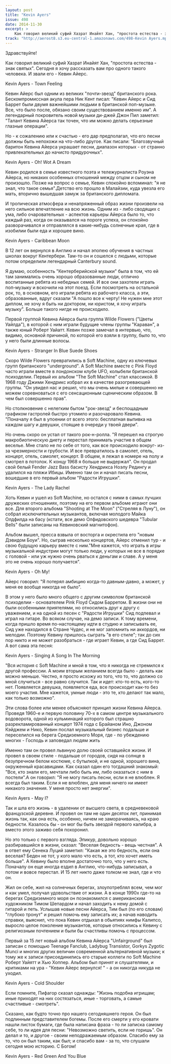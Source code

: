 ```yaml
---
layout: post
title: "Kevin Ayers"
issue: 498
date: 2014-11-30
excerpt: >
    Как говорил великий суфий Хазрат Инайят Хан, "простота естества - знак святых". Сегодня я хочу рассказать вам про одного такого человека. И звали его - Кевин Айерс.
track: "http://aerost8.s3.eu-central-1.amazonaws.com/498-Kevin Ayers.mp3"
---
```


Здравствуйте!

Как говорил великий суфий Хазрат Инайят Хан, "простота естества - знак святых". Сегодня я хочу рассказать вам про одного такого человека. И звали его - Кевин Айерс.

Kevin Ayers - Town Feeling

Кевин Айерс был одним из великих "почти-звезд" британского рока. Бескомпромиссная акула пера Ник Кент писал: "Кевин Айерс и Сид Баррет были двумя важнейшими людьми в британской поп-музыке. Все, что было после, обязано своим существованием именно им". А легендарный покровитель новой музыки ди-джей Джон Пил заметил: "Талант Кевина Айерса так точен, что им можно делать серьезные глазные операции".

Но - к сожалению или к счастью - его дар предполагал, что его песни должны быть непохожи на что-либо другое. Как писали: "Благозвучный баритон Кевина Айерса украшает песни, диапазон которых - от странно привлекательных до начисто придурочных".

Kevin Ayers - Oh! Wot A Dream

Кевин родился в семье известного поэта и тележурналиста Роуэна Айерса, но никаких особенных отношений между отцом и сыном не произошло. Позже на вопрос о семье, Кевин спокойно вспоминал: "я не знал, что такое семья".Детство его прошло в Малайзии, куда увезла его мать, вторично вышедшая замуж за британского дипломата.

И тропическая атмосфера и ненапряженный образ жизни произвели на него сильное впечатление на всю жизнь. Одним из - либо сводящих с ума, либо очаровательных - аспектов карьеры Айерса было то, что каждый раз, когда он оказывался на пороге успеха, он спокойно разворачивался и отправлялся в какие-нибудь солнечные края, где в изобилии были еда и хорошее вино.

Kevin Ayers - Caribbean Moon

В 12 лет он вернулся в Англию и начал эпопею обучения в частных школах вокруг Кентербери. Там-то он и сошелся с людьми, которые потом определили легендарный Canterbury sound.

Я думаю, особенность "Кентерберийской музыки" была в том, что ей там занимались очень хорошо образованные люди, отлично воспитанные ребята из небедных семей. И все они захотели играть поп-музыку и вскочили на этот поезд. Если посмотреть на остальной рок, то, в основном, его играли ребята из рабочего класса, а эти, образованные, вдруг сказали "А пошло все к черту! Не нужен мне этот диплом, не хочу я быть ни доктором, ни юристом, я хочу играть музыку". Больше такого нигде не происходило.

Первой группой Кевина Айерса была группа Wilde Flowers ("Цветы Уайлда"), в которой с ним играли будущие члены группы "Караван", а также юный Роберт Уайатт. Кевин позже замечал в интервью, что, видимо, основной причиной, по которой его взяли в группу, было то, что у него были длинные волосы.

Kevin Ayers - Stranger In Blue Suede Shoes

Скоро Wilde Flowers превратились в Soft Machine, одну из ключевых групп британского "underground". А Soft Machine вместе с Pink Floyd часто играли вместе в лондонском клубе UFO, колыбели британской психоделии. Первый их альбом "The Soft Machine" стал классикой. В 1968 году Джими Хендрикс избрал их в качестве разогревающей группы. "Он увидел нас и решил, что мы очень милые и совершенно не можем соревноваться с его сенсационным сценическим образом. В чем был совершенно прав".

Но столкновение с нелегким бытом "рок-звезд" и беспощадным графиком гастролей быстро утомило и разочаровало Кевина. "Поначалу я был в упоении от всего этого: бесплатная выпивка на каждом шагу и девушки, стоящие в очереди у твоей двери".

Но очень скоро он устал от такого рок-н-ролла. "Я перешел на строгую макробиотическую диету и перестал принимать участие в общем веселье. Мне стало не по себе от того, как все происходило вокруг- из-за чрезмерности и грубости. И все превратилось в самолет, отель, концерт, отель, самолет, концерт. В общем, я лежал в номере на полу и смотрел в потолок. К концу 1968 я больше не выдержал". Он продал свой белый Fender Jazz Bass басисту Хендрикса Ноэлу Редингу и удалился на пляжи Ибицы. Именно там он и начал писать песни, вошедшие в его первый альбом "Радости Игрушки".

Kevin Ayers - The Lady Rachel

Хоть Кевин и ушел из Soft Machine, но остался с ними в самых лучших дружеских отношениях, поэтому на его первом альбоме играют они все. Для второго альбома "Shooting at The Moon" ("Стреляя в Луну"), он собрал исключительных музыкантов, включая молодого Майка Олдфилда на басу (кстати, все демо Олфидовского шедевра "Tubular Bells" были записаны на Кевиновский магнитофон).

Альбом вышел, пресса взвыла от восторга и окрестила его "новым Дэвидом Боуи". Но, сыграв несколько концертов, Айерс отменил тур - и свою будущую карьеру вместе с ним."Мне кажется, что играть в игры музыкальной индустрии могут только люди, у которых не все в порядке с головой - или уж нужно очень рваться к деньгам и славе. А у меня это не очень хорошо получается".

Kevin Ayers - Oh My!

Айерс говорил: "Я потерял амбицию когда-то давным-давно, а может, у меня ее вообще никогда не было".

В этом у него было много общего с другим символом британской психоделии - основателем Pink Floyd Сидом Барретом. В жизни они не были особенными приятелями, но относились друг к другу с уважением, и на одной из песен с "Радости Игрушки" Сид подпевал и играл на гитаре. Во всяком случае, на демо записи. К тому времени, когда пришло время по-настоящему идти в студию и записывать ее, Сид уже находился в Стране Чудес, и не мог запомнить ни аккордов, ни мелодии. Поэтому Кевину пришлось сыграть "в его стиле"; так до сих пор никто и не может разобраться - где играет Кевин, а где Сид Баррет. А вот сама эта песня:

Kevin Ayers - Singing A Song In The Morning

"Вся история с Soft Machine и мной в том, что я никогда не стремился к другой профессии. А моим вторым желанием всегда было - делать как можно меньше. Честно, я просто исхожу из того, что то, что должно со мной случиться - все равно случится. Так и идет: кто-то есть, кого-то нет. Появляется девушка, появляется еда, все происходит как-то без моего участия. Мне кажется, умные люди - это те, кто делают так мало, как только возможно".

Эти слова более или менее объясняют принцип жизни Кевина Айерса. Проведя 1960-е и первую половину 70-х в самом центре музыкального водоворота, одной из кульминаций которого был страшно разрекламированный концерт 1974 года с Брайаном Ино, Джоном Кэйджем и Нико, Кевин послал музыкальный бизнес подальше и переселился на берега Средиземного Моря, где - по убеждению многих - Господь и заповедал людям жить

Именно там он провел львиную долю своей оставшейся жизни. И провел в своем стиле - подальше от городов, сидя на солнце в безупречном белом костюме, с бутылкой, и не одной, хорошего вина, окруженный красавицами. Как сказал один его тогдашний знакомый: "Все, кто знали его, мечтали либо быть им, либо оказаться с ним в постели".А он говорил: "Я не могу писать песни, если я не влюблен. Я всегда был таким. Если я не влюблен, для меня ничего ни имеет никакого значения. У меня просто нет энергии".

Kevin Ayers - May I?

Так и шла его жизнь - в удалении от высшего света, в средневековой французской деревне. И провел он там не один десяток лет, принимая жизнь так, как она есть, особенно, ничем не заморачиваясь, на краю бедности. Казалось бы - он мог бы быть звездой первого калибра, а вместо этого заживо себя похоронил.

Но это только с первого взгляда. Эпикур, довольно хорошо разбиравшийся в жизни, сказал: "Веселая бедность - вещь честная". А в ответ ему Сенека Луций заметил: "Какая же это бедность, если она веселая? Беден не тот, у кого мало что есть, а тот, кто хочет иметь больше". А Кевину было вполне достаточно того, что у него есть. Поначалу он еще иногда ездил в Англию, что-нибудь записывал, а потом и вовсе перестал. И 15 лет никто даже толком не знал, где и что он.

Жил он себе, жил на солнечных берегах, злоупотреблял всем, чем мог и как умел, получал удовольствие от жизни. А в конце 1990х где-то на берегах Средиземного моря он познакомился с американским художником Тимом Шепардом и начал заходить к нему домой с гитарой и петь. Услышав новые песни Айерса, Тим был (по его словам) "глубоко тронут" и решил помочь ему записать их; а начав наводить справки, выяснил, что пока Кевин отдыхал в обьятиях нимфы Калипсо, выросло целое поколение музыкантов, которые относились к Кевину с религиозным почтением и были бы счастливы помочь с процессом.

Первый за 15 лет новый альбом Кевина Айерса "Unfairground" был записан с помощью Teenage Fanclub, Ladybug Transistor, Gorkys Zygotic Munci и многих других величин современной альтернативной музыки; к тому же к записи присоединились его старые коллеги по Soft Machine Роберт Уайятт и Хью Хоппер. Альбом был принят и слушателями, и критиками на ура - "Кевин Айерс вернулся! " - а он никогда никуда не уходил.

Kevin Ayers - Cold Shoulder

Если помните, Пифагор сказал однажды: "Жизнь подобна игрищам; иные приходят на них состязаться, иные - торговать, а самые счастливые - смотреть".

Сказано, как будто точно про нашего сегодняшнего героя. Он был подлинным представителем богемы. После его смерти у его кровати нашли листок бумаги, где была написана фраза - то ли записка самому себе, то ли идея для песни: "Невозможно светить, если не горишь". Он делал и то, и другое - своим неподражаемым образом. Спасибо ему за то, что он был таким, как был; и спасибо вам - за то, что слушали сегодня мою историю. С Богом!

Kevin Ayers - Red Green And You Blue
